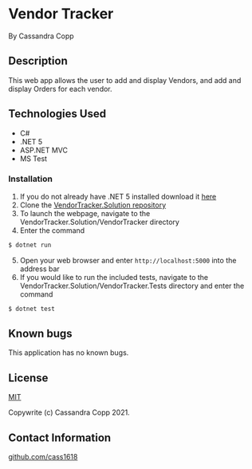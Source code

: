 # Vendor Tracker

By Cassandra Copp

## Description

This web app allows the user to add and display Vendors, and add and display Orders for each vendor.

## Technologies Used

* C#
* .NET 5
* ASP.NET MVC
* MS Test

### Installation
1. If you do not already have .NET 5 installed download it [here](https://dotnet.microsoft.com/download/dotnet/5.0)
1. Clone the [VendorTracker.Solution repository](https://github.com/cass1618/VendorTracker.Solution) 
1. To launch the webpage, navigate to the VendorTracker.Solution/VendorTracker directory
1. Enter the command
```cs
$ dotnet run
```
5. Open your web browser and enter `http://localhost:5000` into the address bar
6. If you would like to run the included tests, navigate to the VendorTracker.Solution/VendorTracker.Tests directory and enter the command
```cs
$ dotnet test
```

## Known bugs

This application has no known bugs.

## License

[MIT](https://opensource.org/licenses/MIT)

Copywrite (c) Cassandra Copp 2021.

## Contact Information

[github.com/cass1618](http://github.com/cass1618)